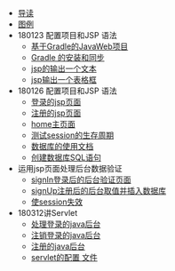 
* [导读](README.md)
* [图例](resource/image.md)
* 180123 配置项目和JSP 语法
    * [基于Gradle的JavaWeb项目](resource/基于Gradle的JavaWeb项目.md)		
    * [Gradle 的安装和同步](resource/gradle.md)		
    * [jsp的输出一个文本](src/main/webapp/header.jsp)		
    * [jsp输出一个表格框](src/main/webapp/classic.jsp)	
* 180126 配置项目和JSP 语法
    * [登录的jsp页面](src/main/webapp/index.jsp)	
    * [注册的jsp页面](src/main/webapp/sign_up.jsp)	
    * [home主页面](src/main/webapp/home.jsp)	
    * [测试session的生存周期](src/main/webapp/test.jsp)	
    * [数据库的使用文档](resource/数据库的使用.md)	
    * [创建数据库SQL语句](sql/db.sql)	
* 运用jsp页面处理后台数据验证       
    * [signIn登录后的后台验证页面](src/main/webapp/signIn.jsp)	
    * [signUp注册后的后台取值并插入数据库](src/main/webapp/signUp.jsp)	
    * [使session失效](src/main/webapp/signOut.jsp)	    
* 180312讲Servlet  
    * [处理登录的java后台](src/main/java/demo/servelet/SignServlet.java)	
    * [注销登录的java后台](src/main/java/demo/servelet/SignOutServlet.java)	
    * [注册的java后台](src/main/java/demo/servelet/SignUpServlet.java)	
    * [servlet的配置 文件](src/main/webapp/WEB-INF/web.xml)	
